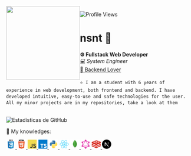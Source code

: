 <img width="200" height="200" align="left" src="https://cdn.discordapp.com/avatars/1155676447575384124/bc002ca55f8140b25d191d934a0cc92c.png?size=2048">

![Profile Views](https://komarev.com/ghpvc/?username=nsntt&color=red)

<h1>nsnt 🧹</h1>
<b>⚙️ Fullstack Web Developer</b><br/>
<i>💻 System Engineer</i><br/>
<u>🔗 Backend Lover</u><br/><br/>
<code>⭐ I am a student with 6 years of experience in web development, both frontend and backend. I have developed intuitive, easy-to-use and safe technologies for the user. All my minor projects are in my repositories, take a look at them </code><br/>
<br/>

![Estadísticas de GitHub](https://github-readme-stats.vercel.app/api?username=nsntt&show_icons=true&hide_border=true&count_private=true&theme=radical)


<p>🧠 My knowledges:</p>
<a href="https://www.w3schools.com/css/" target="_blank"> 
  <img src="https://raw.githubusercontent.com/devicons/devicon/master/icons/css3/css3-original-wordmark.svg" alt="css3" width="25" height="25"/>
</a> 
<a href="https://www.w3.org/html/" target="_blank"> 
  <img src="https://raw.githubusercontent.com/devicons/devicon/master/icons/html5/html5-original-wordmark.svg" alt="html5" width="25" height="25"/> 
</a>
<a href="https://developer.mozilla.org/en-US/docs/Web/JavaScript" target="_blank">
  <img src="https://raw.githubusercontent.com/devicons/devicon/master/icons/javascript/javascript-original.svg" alt="javascript" width="25" height="25"/>
</a> 
<a href="https://www.typescriptlang.org/" target="_blank">
  <img src="https://raw.githubusercontent.com/devicons/devicon/master/icons/typescript/typescript-plain.svg" alt="typescript" width="25" height="25"/> 
</a>
<a href="https://www.python.org" target="_blank"> 
  <img src="https://raw.githubusercontent.com/devicons/devicon/master/icons/python/python-original.svg" alt="python" width="25" height="25"/> 
</a> 
<a href="https://es.reactjs.org/" target="_blank">
  <img src="https://raw.githubusercontent.com/devicons/devicon/master/icons/react/react-original.svg" alt="react" width="25" height="25"/>
</a>
<a href="https://www.mongodb.com/es" target="_blank">
  <img src="https://raw.githubusercontent.com/devicons/devicon/master/icons/mongodb/mongodb-original.svg" alt="mongodb" width="25" height="25"/>
</a>
<a href="https://graphql.org/" target="_blank">
  <img src="https://raw.githubusercontent.com/devicons/devicon/master/icons/graphql/graphql-plain.svg" alt="graphql" width="25" height="25"/>
</a>
<a href="https://redis.io/" target="_blank">
  <img src="https://raw.githubusercontent.com/devicons/devicon/master/icons/redis/redis-plain.svg" alt="redis" width="25" height="25"/>
</a>
<a href="https://nextjs.org/" target="_blank">
  <img src="https://raw.githubusercontent.com/devicons/devicon/master/icons/nextjs/nextjs-original.svg" alt="nextjs" width="25" height="25"/>
</a>
